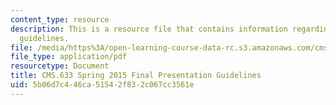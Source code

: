 ```yaml
---
content_type: resource
description: This is a resource file that contains information regarding final presentation
  guidelines.
file: /media/https%3A/open-learning-course-data-rc.s3.amazonaws.com/cms-633-digital-humanities-spring-2015/5b06d7c446ca51542f832c067cc3561e_MITCMS_633S15_FinalPres.pdf
file_type: application/pdf
resourcetype: Document
title: CMS.633 Spring 2015 Final Presentation Guidelines
uid: 5b06d7c4-46ca-5154-2f83-2c067cc3561e
---
```

